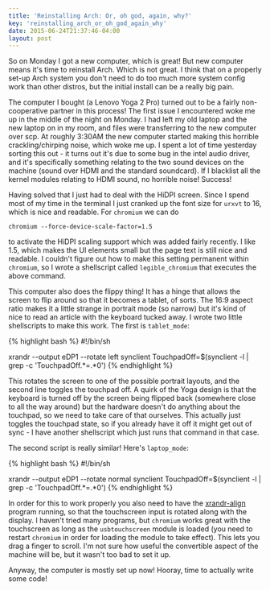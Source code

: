 ```yaml
---
title: 'Reinstalling Arch: Or, oh god, again, why?'
key: 'reinstalling_arch_or_oh_god_again_why'
date: 2015-06-24T21:37:46-04:00
layout: post
---
```


So on Monday I got a new computer, which is great! But new computer means
it's time to reinstall Arch. Which is not great. I think that
on a properly set-up Arch system you don't need to do too much more
system config work than other distros, but the initial install can be
a really big pain.

The computer I bought (a Lenovo Yoga 2 Pro) turned out to be a fairly
non-cooperative partner in this process! The first issue I encountered woke me
up in the middle of the night on Monday. I had left my old laptop and the
new laptop on in my room, and files were transferring to the new computer
over scp. At roughly 3:30AM the new computer started making this horrible
crackling/chirping noise, which woke me up. I spent a lot of time
yesterday sorting this out - it turns out it's due to some bug in the
intel audio driver, and it's specifically something relating to the two
sound devices on the machine (sound over HDMI and the standard soundcard). 
If I blacklist all the kernel modules
relating to HDMI sound, no horrible noise! Success!

Having solved that I just had to deal with the HiDPI screen. Since I spend
most of my time in the terminal I just cranked up the font size for
`urxvt` to 16, which is nice and readable. For `chromium` we can do

    chromium --force-device-scale-factor=1.5

to activate the HiDPI scaling support which was added fairly recently.
I like 1.5, which makes the UI elements small but the page text is still
nice and readable. I couldn't figure out how to make this setting
permanent within `chromium`, so I wrote a shellscript called
`legible_chromium` that executes the above command.

This computer also does the flippy thing! It has a hinge that allows the
screen to flip around so that it becomes a tablet, of sorts. The 16:9
aspect ratio makes it a little strange in portrait mode (so narrow) but
it's kind of nice to read an article with the keyboard tucked away.
I wrote two little shellscripts to make this work. The first is
`tablet_mode`:

{% highlight bash %}
#!/bin/sh

xrandr --output eDP1 --rotate left
synclient TouchpadOff=$(synclient -l | grep -c 'TouchpadOff.*=.*0')
{% endhighlight %}

This rotates the screen to one of the possible portrait layouts, and the
second line toggles the touchpad off. A quirk of the Yoga design is that
the keyboard is turned off by the screen being flipped back (somewhere
close to all the way around) but the hardware doesn't do anything about
the touchpad, so we need to take care of that ourselves. This actually
just toggles the touchpad state, so if you already have it off it might
get out of sync - I have another shellscript which just runs that command
in that case.

The second script is really similar! Here's `laptop_mode`:

{% highlight bash %}
#!/bin/sh

xrandr --output eDP1 --rotate normal
synclient TouchpadOff=$(synclient -l | grep -c 'TouchpadOff.*=.*0') 
{% endhighlight %}

In order for this to work properly you also need to have the
[xrandr-align](https://github.com/wolneykien/xrandr-align) program
running, so that the touchscreen input is rotated along with the display.
I haven't tried many programs, but `chromium` works great with the
touchscreen as long as the `usbtouchscreen` module is loaded (you need to
restart `chromium` in order for loading the module to take effect). This
lets you drag a finger to scroll. I'm not sure how useful the convertible
aspect of the machine will be, but it wasn't too bad to set it up. 

Anyway, the computer is mostly set up now! Hooray, time to actually write
some code!
